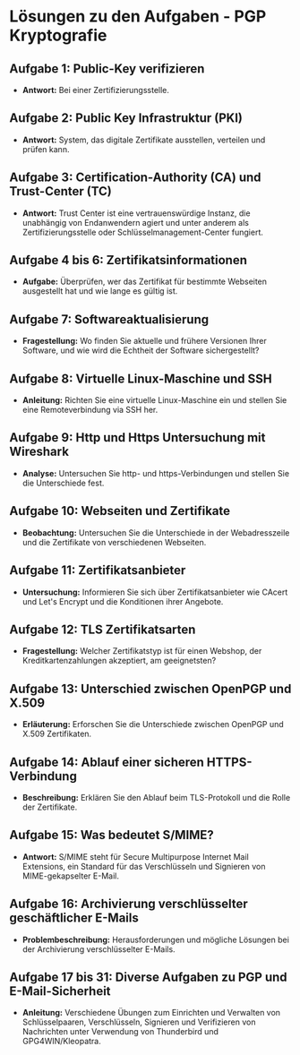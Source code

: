 
# Lösungen zu den Aufgaben - PGP Kryptografie

## Aufgabe 1: Public-Key verifizieren
- **Antwort:** Bei einer Zertifizierungsstelle.

## Aufgabe 2: Public Key Infrastruktur (PKI)
- **Antwort:** System, das digitale Zertifikate ausstellen, verteilen und prüfen kann.

## Aufgabe 3: Certification-Authority (CA) und Trust-Center (TC)
- **Antwort:** Trust Center ist eine vertrauenswürdige Instanz, die unabhängig von Endanwendern agiert und unter anderem als Zertifizierungsstelle oder Schlüsselmanagement-Center fungiert.

## Aufgabe 4 bis 6: Zertifikatsinformationen
- **Aufgabe:** Überprüfen, wer das Zertifikat für bestimmte Webseiten ausgestellt hat und wie lange es gültig ist.

## Aufgabe 7: Softwareaktualisierung
- **Fragestellung:** Wo finden Sie aktuelle und frühere Versionen Ihrer Software, und wie wird die Echtheit der Software sichergestellt?

## Aufgabe 8: Virtuelle Linux-Maschine und SSH
- **Anleitung:** Richten Sie eine virtuelle Linux-Maschine ein und stellen Sie eine Remoteverbindung via SSH her.

## Aufgabe 9: Http und Https Untersuchung mit Wireshark
- **Analyse:** Untersuchen Sie http- und https-Verbindungen und stellen Sie die Unterschiede fest.

## Aufgabe 10: Webseiten und Zertifikate
- **Beobachtung:** Untersuchen Sie die Unterschiede in der Webadresszeile und die Zertifikate von verschiedenen Webseiten.

## Aufgabe 11: Zertifikatsanbieter
- **Untersuchung:** Informieren Sie sich über Zertifikatsanbieter wie CAcert und Let's Encrypt und die Konditionen ihrer Angebote.

## Aufgabe 12: TLS Zertifikatsarten
- **Fragestellung:** Welcher Zertifikatstyp ist für einen Webshop, der Kreditkartenzahlungen akzeptiert, am geeignetsten?

## Aufgabe 13: Unterschied zwischen OpenPGP und X.509
- **Erläuterung:** Erforschen Sie die Unterschiede zwischen OpenPGP und X.509 Zertifikaten.

## Aufgabe 14: Ablauf einer sicheren HTTPS-Verbindung
- **Beschreibung:** Erklären Sie den Ablauf beim TLS-Protokoll und die Rolle der Zertifikate.

## Aufgabe 15: Was bedeutet S/MIME?
- **Antwort:** S/MIME steht für Secure Multipurpose Internet Mail Extensions, ein Standard für das Verschlüsseln und Signieren von MIME-gekapselter E-Mail.

## Aufgabe 16: Archivierung verschlüsselter geschäftlicher E-Mails
- **Problembeschreibung:** Herausforderungen und mögliche Lösungen bei der Archivierung verschlüsselter E-Mails.

## Aufgabe 17 bis 31: Diverse Aufgaben zu PGP und E-Mail-Sicherheit
- **Anleitung:** Verschiedene Übungen zum Einrichten und Verwalten von Schlüsselpaaren, Verschlüsseln, Signieren und Verifizieren von Nachrichten unter Verwendung von Thunderbird und GPG4WIN/Kleopatra.
